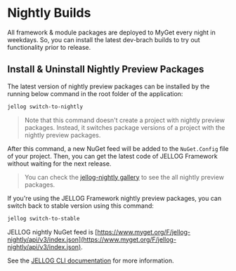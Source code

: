 # Nightly Builds

All framework & module packages are deployed to MyGet every night in weekdays. So, you can install the latest dev-brach builds to try out functionality prior to release.

## Install & Uninstall Nightly Preview Packages

The latest version of nightly preview packages can be installed by the running below command in the root folder of the application:

```bash
jellog switch-to-nightly 
```

> Note that this command doesn't create a project with nightly preview packages. Instead, it switches package versions of a project with the nightly preview packages.

After this command, a new NuGet feed will be added to the `NuGet.Config` file of your project. Then, you can get the latest code of JELLOG Framework without waiting for the next release.

> You can check the [jellog-nightly gallery](https://www.myget.org/gallery/jellog-nightly) to see the all nightly preview packages.

If you're using the JELLOG Framework nightly preview packages, you can switch back to stable version using this command:

```bash
jellog switch-to-stable
```

JELLOG nightly NuGet feed is [https://www.myget.org/F/jellog-nightly/api/v3/index.json](https://www.myget.org/F/jellog-nightly/api/v3/index.json).

See the [JELLOG CLI documentation](./CLI.md) for more information.

